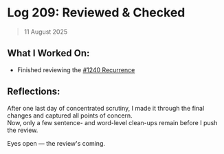 # Log 209: Reviewed & Checked

> 11 August 2025

## What I Worked On:

- Finished reviewing the
  [#1240 Recurrence](https://github.com/lightning/bolts/pull/1240)

## Reflections:

After one last day of concentrated scrutiny, I made it through the final changes
and captured all points of concern.  
Now, only a few sentence- and word-level clean-ups remain before I push the
review.

Eyes open — the review's coming.
